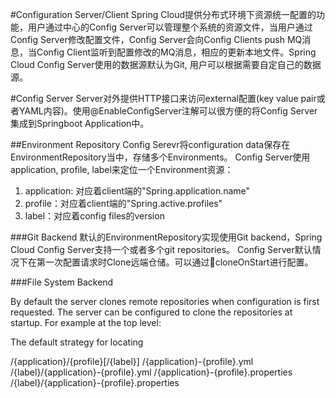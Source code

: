 #Configuration Server/Client
Spring Cloud提供分布式环境下资源统一配置的功能，用户通过中心的Config Server可以管理整个系统的资源文件，当用户通过Config Server修改配置文件，Config Server会向Config Clients push MQ消息，当Config Client监听到配置修改的MQ消息，相应的更新本地文件。Spring Cloud Config Server使用的数据源默认为Git, 用户可以根据需要自定自己的数据源。


#Config Server
Server对外提供HTTP接口来访问external配置(key value pair或者YAML内容)。使用@EnableConfigServer注解可以很方便的将Config Server集成到Springboot Application中。

##Environment Repository
Config Serevr将configuration data保存在EnvironmentRepository当中，存储多个Environments。 Config Server使用application, profile, label来定位一个Environment资源：

1. application: 对应着client端的"Spring.application.name"
2. profile：对应着client端的"Spring.active.profiles"
3. label：对应着config files的version

###Git Backend
默认的EnvironmentRepository实现使用Git backend，Spring Cloud Config Server支持一个或者多个git repositories。
Config Server默认情况下在第一次配置请求时Clone远端仓储。可以通过cloneOnStart进行配置。



###File System Backend


By default the server clones remote repositories when configuration is first requested. The server can be configured to clone the repositories at startup. For example at the top level:




The default strategy for locating 

/{application}/{profile}[/{label}]
/{application}-{profile}.yml
/{label}/{application}-{profile}.yml
/{application}-{profile}.properties
/{label}/{application}-{profile}.properties